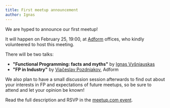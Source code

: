 ```yaml
---
title: First meetup announcement
author: Ignas
---
```


We are hyped to announce our first meetup!

It will happen on February 25, 19:00, at [Adform](http://adform.com/) offices, who
kindly volunteered to host this meeting.

There will be two talks:

* **"Functional Programming: facts and myths"** by [Ignas Vyšniauskas](https://twitter.com/yfyf)
* **"FP in Industry"** by [Viačeslav Pozdniakov](https://twitter.com/poznia), Adform

We also plan to have a small discussion session afterwards to find out about your interests in FP and expectations of future meetups, so be sure to attend and let your opinion be known!

Read the full description and RSVP in the [meetup.com event](http://www.meetup.com/functional-vilnius/events/220011099/).
